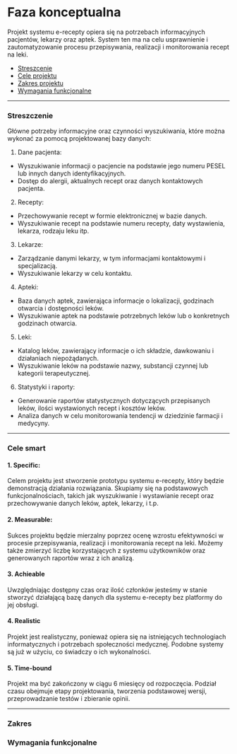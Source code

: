 # Faza konceptualna
Projekt systemu e-recepty opiera się na potrzebach informacyjnych pacjentów, lekarzy oraz aptek. System ten ma na celu usprawnienie i zautomatyzowanie procesu przepisywania, realizacji i monitorowania recept na leki.
* [Streszcenie](#streszczenie)
* [Cele projektu](#cele-smart)
* [Zakres projektu](#zakres)
* [Wymagania funkcjonalne](#wymagania-funkcjonalne)
___
### Streszczenie 
Główne potrzeby informacyjne oraz czynności wyszukiwania, które można wykonać za pomocą projektowanej bazy danych:
1. Dane pacjenta:
- Wyszukiwanie informacji o pacjencie na podstawie jego numeru PESEL lub innych danych identyfikacyjnych.
- Dostęp do alergii, aktualnych recept oraz danych kontaktowych pacjenta.
2. Recepty:
- Przechowywanie recept w formie elektronicznej w bazie danych.
- Wyszukiwanie recept na podstawie numeru recepty, daty wystawienia, lekarza, rodzaju leku itp.
3. Lekarze:
- Zarządzanie danymi lekarzy, w tym informacjami kontaktowymi i specjalizacją.
- Wyszukiwanie lekarzy w celu kontaktu.
4. Apteki:
- Baza danych aptek, zawierająca informacje o lokalizacji, godzinach otwarcia i dostępności leków.
- Wyszukiwanie aptek na podstawie potrzebnych leków lub o konkretnych godzinach otwarcia.
5. Leki:
- Katalog leków, zawierający informacje o ich składzie, dawkowaniu i działaniach niepożądanych.
- Wyszukiwanie leków na podstawie nazwy, substancji czynnej lub kategorii terapeutycznej.
6. Statystyki i raporty:
- Generowanie raportów statystycznych dotyczących przepisanych leków, ilości wystawionych recept i kosztów leków.
- Analiza danych w celu monitorowania tendencji w dziedzinie farmacji i medycyny.
___
### Cele smart
#### 1. Specific:
Celem projektu jest stworzenie prototypu systemu e-recepty, który będzie demonstracją działania rozwiązania. Skupiamy się na podstawowych funkcjonalnościach, takich jak wyszukiwanie i wystawianie recept oraz przechowywanie danych leków, aptek, lekarzy, i t.p.
#### 2. Measurable:
Sukces projektu będzie mierzalny poprzez ocenę wzrostu efektywności w procesie przepisywania, realizacji i monitorowania recept na leki. Możemy także zmierzyć liczbę korzystających z systemu użytkowników oraz generowanych raportów wraz z ich analizą.
#### 3. Achieable
Uwzględniając dostępny czas oraz ilość członków jesteśmy w stanie stworzyć działającą bazę danych dla systemu e-recepty bez platformy do jej obsługi.
#### 4. Realistic 
Projekt jest realistyczny, ponieważ opiera się na istniejących technologiach informatycznych i potrzebach społeczności medycznej. Podobne systemy są już w użyciu, co świadczy o ich wykonalności.
#### 5. Time-bound
Projekt ma być zakończony w ciągu 6 miesięcy od rozpoczęcia. Podział czasu obejmuje etapy projektowania, tworzenia podstawowej wersji, przeprowadzanie testów i zbieranie opinii.
___
### Zakres

### Wymagania funkcjonalne

